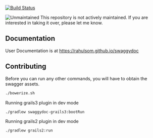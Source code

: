 [![Build Status](https://travis-ci.org/rahulsom/swaggydoc.svg?branch=develop)](https://travis-ci.org/rahulsom/swaggydoc)

![Unmaintained](https://img.shields.io/badge/status-unmaintained-yellow.svg) This repository is not actively maintained. If you are interested in taking it over, please let me know.

## Documentation

User Documentation is at https://rahulsom.github.io/swaggydoc

## Contributing

Before you can run any other commands, you will have to obtain the swagger assets.

```bash
./bowerize.sh
```

Running grails3 plugin in dev mode
```bash
./gradlew swaggydoc-grails3:bootRun
```

Running grails2 plugin in dev mode
```bash
./gradlew grails2:run
```
